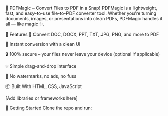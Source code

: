 📄 PDFMagic – Convert Files to PDF in a Snap!
PDFMagic is a lightweight, fast, and easy-to-use file-to-PDF converter tool. Whether you're turning documents, images, or presentations into clean PDFs, PDFMagic handles it all — like magic ✨.

🔧 Features
📝 Convert DOC, DOCX, PPT, TXT, JPG, PNG, and more to PDF

🚀 Instant conversion with a clean UI

🔒 100% secure – your files never leave your device (optional if applicable)

💡 Simple drag-and-drop interface

🎨 No watermarks, no ads, no fuss

📦 Built With
HTML, CSS, JavaScript

[Add libraries or frameworks here]

🚀 Getting Started
Clone the repo and run:
